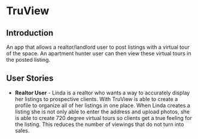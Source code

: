 # TruView

## Introduction
An app that allows a realtor/landlord user to post listings with a virtual tour of the space. An apartment hunter user can then view these virtual tours in the posted listing.

## User Stories

- **Realtor User** - Linda is a realtor who wants a way to accurately display her listings to prospective clients. With TruView is able to create a profile to organize all of her listings in one place. When Linda creates a listing she is not only able to enter the address and upload photos, she is able to create 720 degree virtual tours so clients get a true feeling for the listing. This reduces the number of viewings that do not turn into sales.
